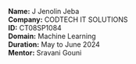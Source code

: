 **Name:** J Jenolin Jeba  
**Company:** CODTECH IT SOLUTIONS  
**ID:** CT08SP1084  
**Domain:** Machine Learning  
**Duration:** May to June 2024  
**Mentor:** Sravani Gouni  
